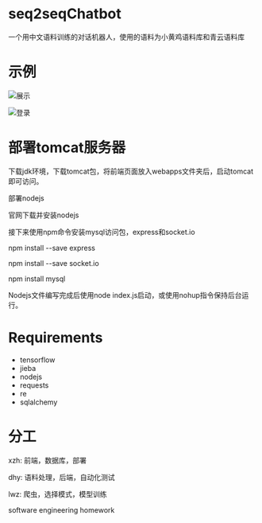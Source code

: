 # seq2seqChatbot
一个用中文语料训练的对话机器人，使用的语料为小黄鸡语料库和青云语料库

# 示例

![展示](https://img-blog.csdnimg.cn/8a20ecdcd3b9409b99c95a745d0eff6c.png?x-oss-process=image/watermark,type_d3F5LXplbmhlaQ,shadow_50,text_Q1NETiBA5q2k5pa55a6255qE56m66IW5,size_19,color_FFFFFF,t_70,g_se,x_16)

![登录](https://img-blog.csdnimg.cn/836420f1f9c04806bb7bfa3dce661e87.png?x-oss-process=image/watermark,type_d3F5LXplbmhlaQ,shadow_50,text_Q1NETiBA5q2k5pa55a6255qE56m66IW5,size_20,color_FFFFFF,t_70,g_se,x_16)

# 部署tomcat服务器

下载jdk环境，下载tomcat包，将前端页面放入webapps文件夹后，启动tomcat即可访问。

部署nodejs

官网下载并安装nodejs

接下来使用npm命令安装mysql访问包，express和socket.io

npm install --save express

npm install --save socket.io

npm install mysql

Nodejs文件编写完成后使用node index.js启动，或使用nohup指令保持后台运行。

# Requirements
* tensorflow
* jieba
* nodejs
* requests
* re
* sqlalchemy

# 分工

xzh: 前端，数据库，部署

dhy: 语料处理，后端，自动化测试

lwz: 爬虫，选择模式，模型训练

software engineering homework

